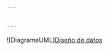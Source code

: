 ```yaml
---


---
```


<p>![DiagramaUML]<a href="https://alumnosuady-my.sharepoint.com/personal/a19203818_alumnos_uady_mx/Documents/Captura%20de%20pantalla%202024-10-25%20092101.png">Diseño de datos</a></p>

